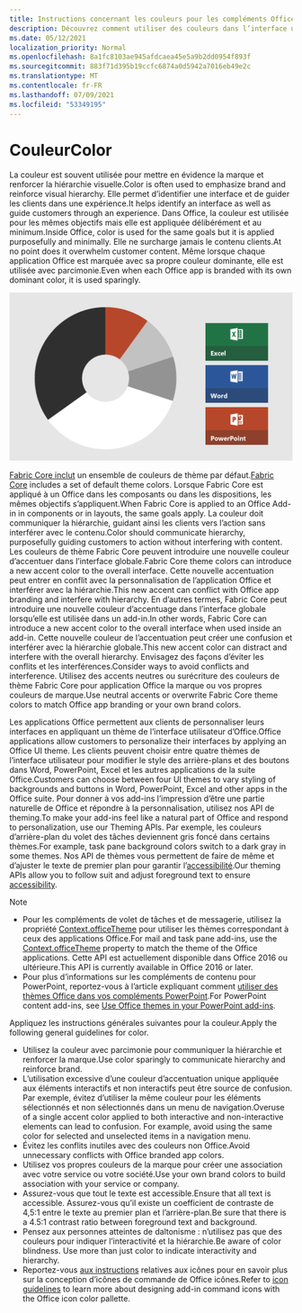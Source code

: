 ```yaml
---
title: Instructions concernant les couleurs pour les compléments Office
description: Découvrez comment utiliser des couleurs dans l’interface utilisateur d’un Office de l’interface utilisateur.
ms.date: 05/12/2021
localization_priority: Normal
ms.openlocfilehash: 8a1fc8103ae945afdcaea45e5a9b2dd0954f893f
ms.sourcegitcommit: 883f71d395b19ccfc6874a0d5942a7016eb49e2c
ms.translationtype: MT
ms.contentlocale: fr-FR
ms.lasthandoff: 07/09/2021
ms.locfileid: "53349195"
---
```

# <a name="color"></a><span data-ttu-id="317ca-103">Couleur</span><span class="sxs-lookup"><span data-stu-id="317ca-103">Color</span></span>

<span data-ttu-id="317ca-104">La couleur est souvent utilisée pour mettre en évidence la marque et renforcer la hiérarchie visuelle.</span><span class="sxs-lookup"><span data-stu-id="317ca-104">Color is often used to emphasize brand and reinforce visual hierarchy.</span></span> <span data-ttu-id="317ca-105">Elle permet d’identifier une interface et de guider les clients dans une expérience.</span><span class="sxs-lookup"><span data-stu-id="317ca-105">It helps identify an interface as well as guide customers through an experience.</span></span> <span data-ttu-id="317ca-106">Dans Office, la couleur est utilisée pour les mêmes objectifs mais elle est appliquée délibérément et au minimum.</span><span class="sxs-lookup"><span data-stu-id="317ca-106">Inside Office, color is used for the same goals but it is applied purposefully and minimally.</span></span> <span data-ttu-id="317ca-107">Elle ne surcharge jamais le contenu clients.</span><span class="sxs-lookup"><span data-stu-id="317ca-107">At no point does it overwhelm customer content.</span></span> <span data-ttu-id="317ca-108">Même lorsque chaque application Office est marquée avec sa propre couleur dominante, elle est utilisée avec parcimonie.</span><span class="sxs-lookup"><span data-stu-id="317ca-108">Even when each Office app is branded with its own dominant color, it is used sparingly.</span></span>

![Diagramme montrant le modèle de couleurs pour Office, Excel, Word et PowerPoint.](../images/office-addins-color-schemes.png)

<span data-ttu-id="317ca-112">[Fabric Core inclut](fabric-core.md) un ensemble de couleurs de thème par défaut.</span><span class="sxs-lookup"><span data-stu-id="317ca-112">[Fabric Core](fabric-core.md) includes a set of default theme colors.</span></span> <span data-ttu-id="317ca-113">Lorsque Fabric Core est appliqué à un Office dans les composants ou dans les dispositions, les mêmes objectifs s’appliquent.</span><span class="sxs-lookup"><span data-stu-id="317ca-113">When Fabric Core is applied to an Office Add-in in components or in layouts, the same goals apply.</span></span> <span data-ttu-id="317ca-114">La couleur doit communiquer la hiérarchie, guidant ainsi les clients vers l’action sans interférer avec le contenu.</span><span class="sxs-lookup"><span data-stu-id="317ca-114">Color should communicate hierarchy, purposefully guiding customers to action without interfering with content.</span></span> <span data-ttu-id="317ca-115">Les couleurs de thème Fabric Core peuvent introduire une nouvelle couleur d’accentuer dans l’interface globale.</span><span class="sxs-lookup"><span data-stu-id="317ca-115">Fabric Core theme colors can introduce a new accent color to the overall interface.</span></span> <span data-ttu-id="317ca-116">Cette nouvelle accentuation peut entrer en conflit avec la personnalisation de l’application Office et interférer avec la hiérarchie.</span><span class="sxs-lookup"><span data-stu-id="317ca-116">This new accent can conflict with Office app branding and interfere with hierarchy.</span></span> <span data-ttu-id="317ca-117">En d’autres termes, Fabric Core peut introduire une nouvelle couleur d’accentuage dans l’interface globale lorsqu’elle est utilisée dans un add-in.</span><span class="sxs-lookup"><span data-stu-id="317ca-117">In other words, Fabric Core can introduce a new accent color to the overall interface when used inside an add-in.</span></span> <span data-ttu-id="317ca-118">Cette nouvelle couleur de l’accentuation peut créer une confusion et interférer avec la hiérarchie globale.</span><span class="sxs-lookup"><span data-stu-id="317ca-118">This new accent color can distract and interfere with the overall hierarchy.</span></span> <span data-ttu-id="317ca-119">Envisagez des façons d’éviter les conflits et les interférences.</span><span class="sxs-lookup"><span data-stu-id="317ca-119">Consider ways to avoid conflicts and interference.</span></span> <span data-ttu-id="317ca-120">Utilisez des accents neutres ou surécriture des couleurs de thème Fabric Core pour application Office la marque ou vos propres couleurs de marque.</span><span class="sxs-lookup"><span data-stu-id="317ca-120">Use neutral accents or overwrite Fabric Core theme colors to match Office app branding or your own brand colors.</span></span>

<span data-ttu-id="317ca-121">Les applications Office permettent aux clients de personnaliser leurs interfaces en appliquant un thème de l’interface utilisateur d’Office.</span><span class="sxs-lookup"><span data-stu-id="317ca-121">Office applications allow customers to personalize their interfaces by applying an Office UI theme.</span></span> <span data-ttu-id="317ca-122">Les clients peuvent choisir entre quatre thèmes de l’interface utilisateur pour modifier le style des arrière-plans et des boutons dans Word, PowerPoint, Excel et les autres applications de la suite Office.</span><span class="sxs-lookup"><span data-stu-id="317ca-122">Customers can choose between four UI themes to vary styling of backgrounds and buttons in Word, PowerPoint, Excel and other apps in the Office suite.</span></span> <span data-ttu-id="317ca-123">Pour donner à vos add-ins l’impression d’être une partie naturelle de Office et répondre à la personnalisation, utilisez nos API de theming.</span><span class="sxs-lookup"><span data-stu-id="317ca-123">To make your add-ins feel like a natural part of Office and respond to personalization, use our Theming APIs.</span></span> <span data-ttu-id="317ca-124">Par exemple, les couleurs d’arrière-plan du volet des tâches deviennent gris foncé dans certains thèmes.</span><span class="sxs-lookup"><span data-stu-id="317ca-124">For example, task pane background colors switch to a dark gray in some themes.</span></span> <span data-ttu-id="317ca-125">Nos API de thèmes vous permettent de faire de même et d’ajuster le texte de premier plan pour garantir l’[accessibilité](../design/accessibility-guidelines.md).</span><span class="sxs-lookup"><span data-stu-id="317ca-125">Our theming APIs allow you to follow suit and adjust foreground text to ensure [accessibility](../design/accessibility-guidelines.md).</span></span>

> [!NOTE]
>
> - <span data-ttu-id="317ca-126">Pour les compléments de volet de tâches et de messagerie, utilisez la propriété [Context.officeTheme](/javascript/api/office/office.context) pour utiliser les thèmes correspondant à ceux des applications Office.</span><span class="sxs-lookup"><span data-stu-id="317ca-126">For mail and task pane add-ins, use the [Context.officeTheme](/javascript/api/office/office.context) property to match the theme of the Office applications.</span></span> <span data-ttu-id="317ca-127">Cette API est actuellement disponible dans Office 2016 ou ultérieure.</span><span class="sxs-lookup"><span data-stu-id="317ca-127">This API is currently available in Office 2016 or later.</span></span>
> - <span data-ttu-id="317ca-128">Pour plus d’informations sur les compléments de contenu pour PowerPoint, reportez-vous à l’article expliquant comment [utiliser des thèmes Office dans vos compléments PowerPoint](../powerpoint/use-document-themes-in-your-powerpoint-add-ins.md).</span><span class="sxs-lookup"><span data-stu-id="317ca-128">For PowerPoint content add-ins, see [Use Office themes in your PowerPoint add-ins](../powerpoint/use-document-themes-in-your-powerpoint-add-ins.md).</span></span>

<span data-ttu-id="317ca-129">Appliquez les instructions générales suivantes pour la couleur.</span><span class="sxs-lookup"><span data-stu-id="317ca-129">Apply the following general guidelines for color.</span></span>

- <span data-ttu-id="317ca-130">Utilisez la couleur avec parcimonie pour communiquer la hiérarchie et renforcer la marque.</span><span class="sxs-lookup"><span data-stu-id="317ca-130">Use color sparingly to communicate hierarchy and reinforce brand.</span></span>
- <span data-ttu-id="317ca-p106">L’utilisation excessive d’une couleur d’accentuation unique appliquée aux éléments interactifs et non interactifs peut être source de confusion. Par exemple, évitez d’utiliser la même couleur pour les éléments sélectionnés et non sélectionnés dans un menu de navigation.</span><span class="sxs-lookup"><span data-stu-id="317ca-p106">Overuse of a single accent color applied to both interactive and non-interactive elements can lead to confusion. For example, avoid using the same color for selected and unselected items in a navigation menu.</span></span>
- <span data-ttu-id="317ca-133">Évitez les conflits inutiles avec des couleurs non Office.</span><span class="sxs-lookup"><span data-stu-id="317ca-133">Avoid unnecessary conflicts with Office branded app colors.</span></span>
- <span data-ttu-id="317ca-134">Utilisez vos propres couleurs de la marque pour créer une association avec votre service ou votre société.</span><span class="sxs-lookup"><span data-stu-id="317ca-134">Use your own brand colors to build association with your service or company.</span></span>
- <span data-ttu-id="317ca-135">Assurez-vous que tout le texte est accessible.</span><span class="sxs-lookup"><span data-stu-id="317ca-135">Ensure that all text is accessible.</span></span> <span data-ttu-id="317ca-136">Assurez-vous qu’il existe un coefficient de contraste de 4,5:1 entre le texte au premier plan et l’arrière-plan.</span><span class="sxs-lookup"><span data-stu-id="317ca-136">Be sure that there is a 4.5:1 contrast ratio between foreground text and background.</span></span>
- <span data-ttu-id="317ca-p108">Pensez aux personnes atteintes de daltonisme : n’utilisez pas que des couleurs pour indiquer l’interactivité et la hiérarchie.</span><span class="sxs-lookup"><span data-stu-id="317ca-p108">Be aware of color blindness. Use more than just color to indicate interactivity and hierarchy.</span></span>
- <span data-ttu-id="317ca-139">Reportez-vous [aux instructions](../design/add-in-icons.md) relatives aux icônes pour en savoir plus sur la conception d’icônes de commande de Office icônes.</span><span class="sxs-lookup"><span data-stu-id="317ca-139">Refer to [icon guidelines](../design/add-in-icons.md) to learn more about designing add-in command icons with the Office icon color pallette.</span></span>
